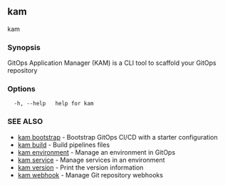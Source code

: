 ## kam

kam

### Synopsis

GitOps Application Manager (KAM) is a CLI tool to scaffold your GitOps repository

### Options

```
  -h, --help   help for kam
```

### SEE ALSO

* [kam bootstrap](kam_bootstrap.md)	 - Bootstrap GitOps CI/CD with a starter configuration
* [kam build](kam_build.md)	 - Build pipelines files
* [kam environment](kam_environment.md)	 - Manage an environment in GitOps
* [kam service](kam_service.md)	 - Manage services in an environment
* [kam version](kam_version.md)	 - Print the version information
* [kam webhook](kam_webhook.md)	 - Manage Git repository webhooks

